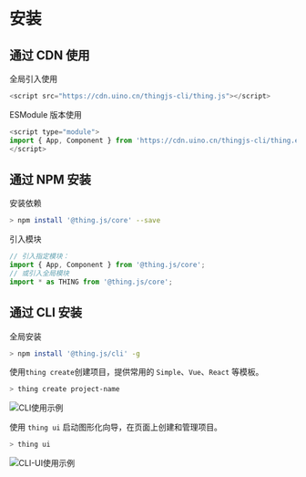 # 安装
<!-- install -->

## 通过 CDN 使用

全局引入使用
```javascript
<script src="https://cdn.uino.cn/thingjs-cli/thing.js"></script>
```

ESModule 版本使用
```javascript
<script type="module">
import { App, Component } from 'https://cdn.uino.cn/thingjs-cli/thing.esm.js';
</script>
```

## 通过 NPM 安装
安装依赖
```bash
> npm install '@thing.js/core' --save	
```
引入模块
```javascript
// 引入指定模块：
import { App, Component } from '@thing.js/core';
// 或引入全局模块
import * as THING from '@thing.js/core';
```

## 通过 CLI 安装

全局安装
```bash
> npm install '@thing.js/cli' -g
```

使用`thing create`创建项目，提供常用的 `Simple`、`Vue`、`React` 等模板。
```bash
> thing create project-name
```
![CLI使用示例](https://cdn.uino.cn/thingjs-cli/images/cli-demo.gif)

使用 `thing ui` 启动图形化向导，在页面上创建和管理项目。
```bash
> thing ui
```
![CLI-UI使用示例](https://cdn.uino.cn/thingjs-cli/images/cli-ui-demo.gif)

